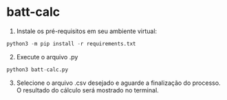 # batt-calc

1. Instale os pré-requisitos em seu ambiente virtual:
```python
python3 -m pip install -r requirements.txt
```
2. Execute o arquivo .py
```python
python3 batt-calc.py
```

3. Selecione o arquivo .csv desejado e aguarde a finalização do processo.
O resultado do cálculo será mostrado no terminal.
